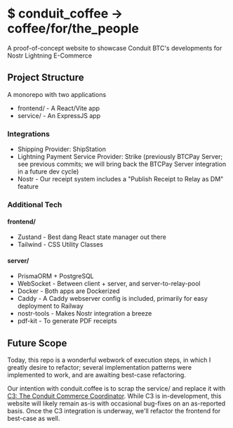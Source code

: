 # $ conduit_coffee -> coffee/for/the_people

A proof-of-concept website to showcase Conduit BTC's developments for Nostr
Lightning E-Commerce

## Project Structure

A monorepo with two applications

- frontend/ - A React/Vite app
- service/ - An ExpressJS app

### Integrations

- Shipping Provider: ShipStation
- Lightning Payment Service Provider: Strike (previously BTCPay Server; see
  previous commits; we will bring back the BTCPay Server integration in a future
  dev cycle)
- Nostr - Our receipt system includes a "Publish Receipt to Relay as DM" feature

### Additional Tech

#### frontend/

- Zustand - Best dang React state manager out there
- Tailwind - CSS Utility Classes

#### server/

- PrismaORM + PostgreSQL
- WebSocket - Between client + server, and server-to-relay-pool
- Docker - Both apps are Dockerized
- Caddy - A Caddy webserver config is included, primarily for easy deployment to
  Railway
- nostr-tools - Makes Nostr integration a breeze
- pdf-kit - To generate PDF receipts

## Future Scope

Today, this repo is a wonderful webwork of execution steps, in which I greatly
desire to refactor; several implementation patterns were implemented to work,
and are awaiting best-case refactoring.

Our intention with conduit.coffee is to scrap the service/ and replace it with
[C3: The Conduit Commerce Coordinator](https://github.com/Conduit-BTC/conduit-commerce-coordinator).
While C3 is in-development, this website will likely remain as-is with
occasional bug-fixes on an as-reported basis. Once the C3 integration is
underway, we'll refactor the frontend for best-case as well.
